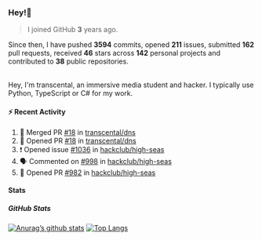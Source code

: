 ### Hey!👋
<!-- [![Banner](banner.png)](https://dillonb07.is-a.dev) -->


> I joined GitHub **3** years ago.

Since then, I have pushed **3594** commits, opened **211** issues, submitted **162** pull requests, received **46** stars across **142** personal projects and contributed to **38** public repositories.

<br>
Hey, I'm transcental, an immersive media student and hacker. I typically use Python, TypeScript or C# for my work.

<br>

#### :zap: Recent Activity

<!--START_SECTION:activity-->
1. 🎉 Merged PR [#18](https://github.com/transcental/dns/pull/18) in [transcental/dns](https://github.com/transcental/dns)
2. 💪 Opened PR [#18](https://github.com/transcental/dns/pull/18) in [transcental/dns](https://github.com/transcental/dns)
3. ❗ Opened issue [#1036](https://github.com/hackclub/high-seas/issues/1036) in [hackclub/high-seas](https://github.com/hackclub/high-seas)
4. 🗣 Commented on [#998](https://github.com/hackclub/high-seas/issues/998#issuecomment-2557253385) in [hackclub/high-seas](https://github.com/hackclub/high-seas)
5. 💪 Opened PR [#982](https://github.com/hackclub/high-seas/pull/982) in [hackclub/high-seas](https://github.com/hackclub/high-seas)
<!--END_SECTION:activity-->

#### Stats

##### GitHub Stats
[![Anurag’s github stats](https://github-readme-stats.vercel.app/api?username=transcental&show_icons=true&theme=radical)](https://github.com/transcental)
[![Top Langs](https://github-readme-stats.vercel.app/api/top-langs/?username=transcental&layout=compact&theme=radical)](https://github.com/transcental)
